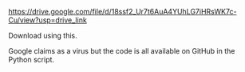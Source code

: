 https://drive.google.com/file/d/18ssf2_Ur7t6AuA4YUhLG7iHRsWK7c-Cu/view?usp=drive_link

Download using this.

Google claims as a virus but the code is all available on GitHub in the Python script.
